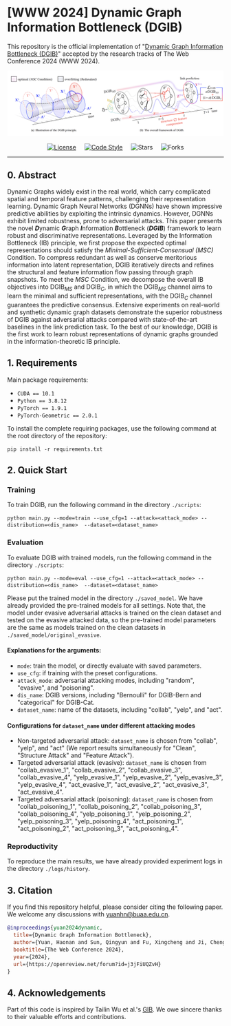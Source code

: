 # [WWW 2024] Dynamic Graph Information Bottleneck (DGIB)

This repository is the official implementation of "[Dynamic Graph Information Bottleneck (DGIB)](https://openreview.net/forum?id=j3jFiUQZvH)" accepted by the research tracks of The Web Conference 2024 (WWW 2024).

[![Black Logo](framework.png)](https://openreview.net/forum?id=j3jFiUQZvH)
<p align="center">
  <a href="https://github.com/RingBDStack/DGIB/blob/main/LICENSE"><img alt="License" src="https://img.shields.io/badge/license-MIT-blue" /></a> &nbsp; &nbsp;
  <a href="https://github.com/ambv/black"><img alt="Code Style" src="https://img.shields.io/badge/code%20style-black-000000.svg" /></a> &nbsp; &nbsp;
  <img src="https://img.shields.io/github/stars/RingBDStack/DGIB?color=yellow&label=Star" alt="Stars" > &nbsp; &nbsp;
  <img src="https://img.shields.io/github/forks/RingBDStack/DGIB?color=blue&label=Fork" alt="Forks" >
</p>

------

## 0. Abstract

Dynamic Graphs widely exist in the real world, which carry complicated spatial and temporal feature patterns, challenging their representation learning. Dynamic Graph Neural Networks (DGNNs) have shown impressive predictive abilities by exploiting the intrinsic dynamics. However, DGNNs exhibit limited robustness, prone to adversarial attacks. This paper presents the novel ***D***ynamic ***G***raph ***I***nformation ***B***ottleneck (***DGIB***) framework to learn robust and discriminative representations. Leveraged by the Information Bottleneck (IB) principle, we first propose the expected optimal representations should satisfy the *Minimal-Sufficient-Consensual (MSC)* Condition. To compress redundant as well as conserve meritorious information into latent representation, DGIB iteratively directs and refines the structural and feature information flow passing through graph snapshots. To meet the *MSC* Condition, we decompose the overall IB objectives into DGIB<sub>*MS*</sub> and DGIB<sub>*C*</sub>, in which the DGIB<sub>*MS*</sub> channel aims to learn the minimal and sufficient representations, with the DGIB<sub>*C*</sub> channel guarantees the predictive consensus. Extensive experiments on real-world and synthetic dynamic graph datasets demonstrate the superior robustness of DGIB against adversarial attacks compared with state-of-the-art baselines in the link prediction task. To the best of our knowledge, DGIB is the first work to learn robust representations of dynamic graphs grounded in the information-theoretic IB principle.

## 1. Requirements

Main package requirements:

- `CUDA == 10.1`
- `Python == 3.8.12`
- `PyTorch == 1.9.1`
- `PyTorch-Geometric == 2.0.1`

To install the complete requiring packages, use the following command at the root directory of the repository:

```setup
pip install -r requirements.txt
```

## 2. Quick Start

### Training

To train DGIB, run the following command in the directory `./scripts`:

```train
python main.py --mode=train --use_cfg=1 --attack=<attack_mode> --distribution=<dis_name>  --dataset=<dataset_name>
```

### Evaluation

To evaluate DGIB with trained models, run the following command in the directory `./scripts`:

```eval
python main.py --mode=eval --use_cfg=1 --attack=<attack_mode> --distribution=<dis_name>  --dataset=<dataset_name>
```

Please put the trained model in the directory `./saved_model`. We have already provided the pre-trained models for all settings. Note that, the model under evasive adversarial attacks is trained on the clean dataset and tested on the evasive attacked data, so the pre-trained model parameters are the same as models trained on the clean datasets in `./saved_model/original_evasive`.

#### Explanations for the arguments:

- `mode`: train the model, or directly evaluate with saved parameters.
- `use_cfg`: if training with the preset configurations. 
- `attack_mode`: adversarial attacking modes, including "random", "evasive", and "poisoning".
- `dis_name`: DGIB versions, including "Bernoulli" for DGIB-Bern and "categorical" for DGIB-Cat.
- `dataset_name`: name of the datasets, including "collab", "yelp", and "act".

#### Configurations for `dataset_name` under different attacking modes
- Non-targeted adversarial attack: `dataset_name` is chosen from "collab", "yelp", and "act" (We report results simultaneously for "Clean", "Structure Attack" and "Feature Attack").
- Targeted adversarial attack (evasive): `dataset_name` is chosen from "collab_evasive_1", "collab_evasive_2", "collab_evasive_3", "collab_evasive_4", "yelp_evasive_1", "yelp_evasive_2", "yelp_evasive_3", "yelp_evasive_4", "act_evasive_1", "act_evasive_2", "act_evasive_3", "act_evasive_4".
- Targeted adversarial attack (poisoning): `dataset_name` is chosen from "collab_poisoning_1", "collab_poisoning_2", "collab_poisoning_3", "collab_poisoning_4", "yelp_poisoning_1", "yelp_poisoning_2", "yelp_poisoning_3", "yelp_poisoning_4", "act_poisoning_1", "act_poisoning_2", "act_poisoning_3", "act_poisoning_4".

### Reproductivity

To reproduce the main results, we have already provided experiment logs in the directory `./logs/history`. 

## 3. Citation
If you find this repository helpful, please consider citing the following paper. We welcome any discussions with [yuanhn@buaa.edu.cn](mailto:yuanhn@buaa.edu.cn).

```bibtex
@inproceedings{yuan2024dynamic,
  title={Dynamic Graph Information Bottleneck},
  author={Yuan, Haonan and Sun, Qingyun and Fu, Xingcheng and Ji, Cheng and Li, Jianxin},
  booktitle={The Web Conference 2024},
  year={2024},
  url={https://openreview.net/forum?id=j3jFiUQZvH}
}
```

## 4. Acknowledgements

Part of this code is inspired by Tailin Wu et al.'s [GIB](https://github.com/snap-stanford/GIB). We owe sincere thanks to their valuable efforts and contributions.

